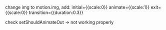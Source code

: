 change img to motion.img, add:
    initial={{scale:0}}
    animate={{scale:1}}
    exit={{scale:0}}
    transition={{duration:0.3}}



check setShouldAnimateOut -> not working properly